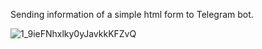 Sending information of a simple html form to Telegram bot.

![1_9ieFNhxlky0yJavkkKFZvQ](https://github.com/MojtabaZarreh/Send-information-of-a-simple-form-to-Telegram-bot-with-php/assets/71370569/b3c54358-5d13-4d1e-b592-50f94c0c5746)
